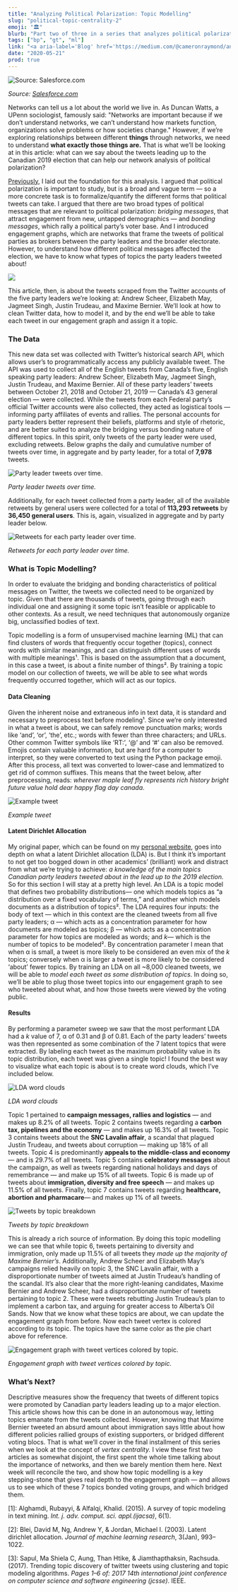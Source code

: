 ```yaml
---
title: "Analyzing Political Polarization: Topic Modelling"
slug: "political-topic-centrality-2"
emoji: "🏛"
blurb: "Part two of three in a series that analyzes political polarization through network science. Modelling and extracting topics from political tweets. Posted on the popular blog <a aria-label='Towards Data Science'href='https://towardsdatascience.com/'>Towards Data Science</a>."
tags: ["bp", "gt", "ml"]
link: "<a aria-label='Blog' href='https://medium.com/@cameronraymond/analyzing-political-polarization-topic-modelling-2-b45a7bd3d3cc'>Blog</a>"
date: "2020-05-21"
prod: true
---
```



![Source: [Salesforce.com](https://www.salesforce.com/ca/blog/2019/10/get-to-know-ai-for-business--natural-language-processing.html)](https://cdn-images-1.medium.com/max/2402/1*8wo8S9TmNx7aMHWSW_lSfg.png)<div>*Source: [Salesforce.com](https://www.salesforce.com/ca/blog/2019/10/get-to-know-ai-for-business--natural-language-processing.html)*</div>

Networks can tell us a lot about the world we live in. As Duncan Watts, a UPenn sociologist, famously said: "Networks are important because if we don’t understand networks, we can’t understand how markets function, organizations solve problems or how societies change." However, if we’re exploring relationships between different **things** through networks, we need to understand **what exactly those things are.** That is what we’ll be looking at in this article: what can we say about the tweets leading up to the Canadian 2019 election that can help our network analysis of political polarization?

[Previously](https://towardsdatascience.com/analyzing-political-polarization-on-twitter-engagement-graphs-aa0614ed1361), I laid out the foundation for this analysis. I argued that political polarization is important to study, but is a broad and vague term — so a more concrete task is to formalize/quantify the different forms that political tweets can take. I argued that there are two broad types of political messages that are relevant to political polarization: *bridging messages*, that attract engagement from new, untapped demographics — and *bonding messages*, which rally a political party’s voter base. And I introduced engagement graphs, which are networks that frame the tweets of political parties as brokers between the party leaders and the broader electorate. However, to understand how different political messages affected the election, we have to know what types of topics the party leaders tweeted about!

![](https://cdn-images-1.medium.com/max/5894/1*q8LjOscOt3U-PXajSNqusA.png)

This article, then, is about the tweets scraped from the Twitter accounts of the five party leaders we’re looking at: Andrew Scheer, Elizabeth May, Jagmeet Singh, Justin Trudeau, and Maxime Bernier. We’ll look at how to clean Twitter data, how to model it, and by the end we’ll be able to take each tweet in our engagement graph and assign it a topic.

### The Data

This new data set was collected with Twitter’s historical search API, which allows user’s to programmatically access any publicly available tweet. The API was used to collect all of the English tweets from Canada’s five, English speaking party leaders: Andrew Scheer, Elizabeth May, Jagmeet Singh, Justin Trudeau, and Maxime Bernier. All of these party leaders’ tweets between October 21, 2018 and October 21, 2019 — Canada’s 43 general election — were collected. While the tweets from each Federal party’s official Twitter accounts were also collected, they acted as logistical tools — informing party affiliates of events and rallies. The personal accounts for party leaders better represent their beliefs, platforms and style of rhetoric, and are better suited to analyze the bridging versus bonding nature of different topics. In this spirit, only tweets of the party leader were used, excluding retweets. Below graphs the daily and cumulative number of tweets over time, in aggregate and by party leader, for a total of **7,978** tweets.

![Party leader tweets over time.](https://cdn-images-1.medium.com/max/2160/1*9Z7d9R6f0bV8WoaHlS7BWw.png)<div>*Party leader tweets over time.*</div>

Additionally, for each tweet collected from a party leader, all of the available retweets by general users were collected for a total of **113,293 retweets** by **36,450 general users**. This is, again, visualized in aggregate and by party leader below.

![Retweets for each party leader over time.](https://cdn-images-1.medium.com/max/2160/1*pYkiqRx8Xso0uxkObA0bAw.png)<div>*Retweets for each party leader over time.*</div>

### What is Topic Modelling?

In order to evaluate the bridging and bonding characteristics of political messages on Twitter, the tweets we collected need to be organized by topic. Given that there are thousands of tweets, going through each individual one and assigning it some topic isn’t feasible or applicable to other contexts. As a result, we need techniques that autonomously organize big, unclassified bodies of text.

Topic modelling is a form of unsupervised machine learning (ML) that can find clusters of words that frequently occur together (topics), connect words with similar meanings, and can distinguish different uses of words with multiple meanings¹. This is based on the assumption that a document, in this case a tweet, is about a finite number of things². By training a topic model on our collection of tweets, we will be able to see what words frequently occurred together, which will act as our topics.

#### Data Cleaning

Given the inherent noise and extraneous info in text data, it is standard and necessary to preprocess text before modeling¹. Since we’re only interested in what a tweet is about, we can safely remove punctuation marks; words like ‘and’, ‘or’, ‘the’, etc.; words with fewer than three characters; and URLs. Other common Twitter symbols like ‘RT:’, ‘@’ and ‘#’ can also be removed. Emojis contain valuable information, but are hard for a computer to interpret, so they were converted to text using the Python package emoji. After this process, all text was converted to lower-case and lemmatized to get rid of common suffixes. This means that the tweet below, after preprocessing, reads: *wherever maple leaf fly represents rich history bright future value hold dear happy flag day canada*.

![Example tweet](https://cdn-images-1.medium.com/max/2000/1*huOCrc67kdG9zn6QgMktVA.png)<div>*Example tweet*</div>

#### Latent Dirichlet Allocation

My original paper, which can be found on my [personal website](https://cameronraymond.me/), goes into depth on what a latent Dirichlet allocation (LDA) is. But I think it’s important to not get too bogged down in other academics’ (brilliant) work and distract from what we’re trying to achieve: _a knowledge of the main topics Canadian party leaders tweeted about in the lead up to the 2019 election._ So for this section I will stay at a pretty high level. An LDA is a topic model that defines two probability distributions— one which models topics as “a distribution over a fixed vocabulary of terms,” and another which models documents as a distribution of topics². The LDA requires four inputs: the body of text — which in this context are the cleaned tweets from all five party leaders; α — which acts as a concentration parameter for how documents are modeled as topics; β — which acts as a concentration parameter for how topics are modeled as words; and *k*— which is the number of topics to be modeled². By concentration parameter I mean that when α is small, a tweet is more likely to be considered an even mix of the *k* topics; conversely when α is larger a tweet is more likely to be considered ‘about’ fewer topics. By training an LDA on all ~8,000 cleaned tweets, we will be able to *model each tweet as some distribution of topics*. In doing so, we’ll be able to plug those tweet topics into our engagement graph to see who tweeted about what, and how those tweets were viewed by the voting public.

#### Results

By performing a parameter sweep we saw that the most performant LDA had a *k* value of 7, α of 0.31 and β of 0.81. Each of the party leaders’ tweets was then represented as some combination of the 7 latent topics that were extracted. By labeling each tweet as the maximum probability value in its topic distribution, each tweet was given a single topic! I found the best way to visualize what each topic is about is to create word clouds, which I’ve included below.

![LDA word clouds](https://cdn-images-1.medium.com/max/2088/1*OncxG28xAWVokOOY3cyJYA.png)<div>*LDA word clouds*</div>

Topic 1 pertained to **campaign messages, rallies and logistics** — and makes up 8.2% of all tweets. Topic 2 contains tweets regarding a **carbon tax, pipelines and the economy** — and makes up 16.3% of all tweets. Topic 3 contains tweets about the **SNC Lavalin affair**, a scandal that plagued Justin Trudeau, and tweets about corruption — making up 18% of all tweets. Topic 4 is predominantly **appeals to the middle-class and economy** — and is 29.7% of all tweets. Topic 5 contains **celebratory messages** about the campaign, as well as tweets regarding national holidays and days of remembrance — and make up 15% of all tweets. Topic 6 is made up of tweets about **immigration, diversity and free speech** — and makes up 11.5% of all tweets. Finally, topic 7 contains tweets regarding **healthcare, abortion and pharmacare**— and makes up 1% of all tweets.

![Tweets by topic breakdown](https://cdn-images-1.medium.com/max/2702/1*mYH2M6Zmh5Sa60T5xGHbAw.png)<div>*Tweets by topic breakdown*</div>

This is already a rich source of information. By doing this topic modelling we can see that while topic 6, tweets pertaining to diversity and immigration, only made up 11.5% of all tweets they *made up the majority of Maxime Bernier’s*. Additionally, Andrew Scheer and Elizabeth May’s campaigns relied heavily on topic 3, the SNC Lavalin affair, with a disproportionate number of tweets aimed at Justin Trudeau’s handling of the scandal. It’s also clear that the more right-leaning candidates, Maxime Bernier and Andrew Scheer, had a disproportionate number of tweets pertaining to topic 2. These were tweets rebutting Justin Trudeau’s plan to implement a carbon tax, and arguing for greater access to Alberta’s Oil Sands. Now that we know what these topics are about, we can update the engagement graph from before. Now each tweet vertex is colored according to its topic. The topics have the same color as the pie chart above for reference.

![Engagement graph with tweet vertices colored by topic.](https://cdn-images-1.medium.com/max/6000/1*dlDjeRQMuZoexm-onCcAuw.png)<div>*Engagement graph with tweet vertices colored by topic.*</div>

### What’s Next?

Descriptive measures show the frequency that tweets of different topics were promoted by Canadian party leaders leading up to a major election. This article shows how this can be done in an autonomous way, letting topics emanate from the tweets collected. However, knowing that Maxime Bernier tweeted an absurd amount about immigration says little about how different policies rallied groups of existing supporters, or bridged different voting blocs. That is what we’ll cover in the final installment of this series when we look at the concept of *vertex centrality.* I view these first two articles as somewhat disjoint, the first spent the whole time talking about the importance of networks, and then we barely mention them here. Next week will reconcile the two, and show how topic modelling is a key stepping-stone that gives real depth to the engagement graph — and allows us to see which of these 7 topics bonded voting groups, and which bridged them.

[1]: Alghamdi, Rubayyi, & Alfalqi, Khalid. (2015). A survey of topic modeling in text mining. *Int. j. adv. comput. sci. appl.(ijacsa)*, 6(1).

[2]: Blei, David M, Ng, Andrew Y, & Jordan, Michael I. (2003). Latent dirichlet allocation. *Journal of machine learning research*, 3(Jan), 993–1022.

[3]: Sapul, Ma Shiela C, Aung, Than Htike, & Jiamthapthaksin, Rachsuda. (2017). Trending topic discovery of twitter tweets using clustering and topic modeling algorithms. *Pages 1–6 of: 2017 14th international joint conference on computer science and software engineering (jcsse)*. IEEE.

